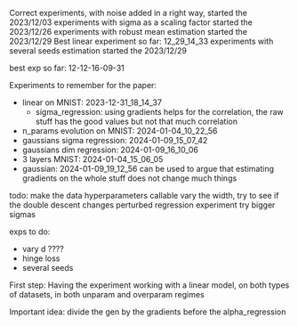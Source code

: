 Correct experiments, with noise added in a right way, started the 2023/12/03
experiments with sigma as a scaling factor started the 2023/12/26
experiments with robust mean estimation started the 2023/12/29
Best linear experiment so far: 12_29_14_33
experiments with several seeds estimation started the 2023/12/29


best exp so far: 12-12-16-09-31

Experiments to remember for the paper:
 - linear on MNIST: 2023-12-31_18_14_37
    - sigma_regression: using gradients helps for the correlation, the raw stuff has the good values but not that much correlation
 - n_params evolution on MNIST: 2024-01-04_10_22_56
 - gaussians sigma regression: 2024-01-09_15_07_42
 - gaussians dim regression: 2024-01-09_16_10_06
 - 3 layers MNIST: 2024-01-04_15_06_05
 - gaussian: 2024-01-09_19_12_56 can be used to argue that estimating gradients on the whole stuff does not change much things

todo:
 make the data hyperparameters callable
 vary the width, try to see if the double descent changes
 perturbed regression experiment
 try bigger sigmas


exps to do:
 - vary d ????
 - hinge loss
 - several seeds

First step: Having the experiment working with a linear model, on both types of datasets, in both unparam and overparam regimes

Important idea: divide the gen by the gradients before the alpha_regression

